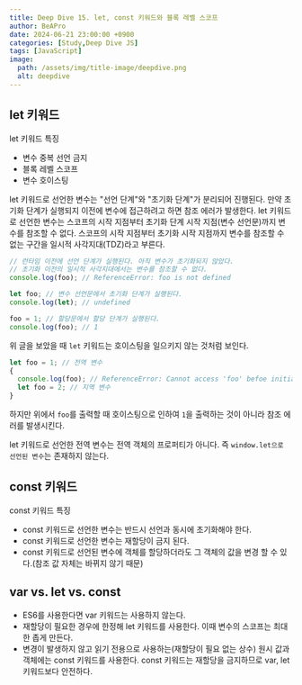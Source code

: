```yaml
---
title: Deep Dive 15. let, const 키워드와 블록 레벨 스코프
author: BeAPro
date: 2024-06-21 23:00:00 +0900
categories: [Study,Deep Dive JS]
tags: [JavaScript]
image:
  path: /assets/img/title-image/deepdive.png
  alt: deepdive
---
```


## **let 키워드**
let 키워드 특징
- 변수 중복 선언 금지
- 블록 레벨 스코프
- 변수 호이스팅

let 키워드로 선언한 변수는 "선언 단계"와 "초기화 단계"가 분리되어 진행된다.
만약 초기화 단계가 실행되지 이전에 변수에 접근하려고 하면 참조 에러가 발생한다.
let 키워드로 선언한 변수는 스코프의 시작 지점부터 초기화 단계 시작 지점(변수 선언문)까지 변수를 참조할 수 없다.
스코프의 시작 지점부터 초기화 시작 지점까지 변수를 참조할 수 없는 구간을 일시적 사각지대(TDZ)라고 부른다.

```js
// 런타임 이전에 선언 단계가 실행된다. 아직 변수가 초기화되지 않았다.
// 초기화 이전의 일시적 사각지대에서는 변수를 참조할 수 없다.
console.log(foo); // ReferenceError: foo is not defined

let foo; // 변수 선언문에서 초기화 단계가 실행된다.
console.log(let); // undefined

foo = 1; // 할당문에서 할당 단계가 실행된다.
console.log(foo); // 1
```

위 글을 보았을 때 `let` 키워드는 호이스팅을 일으키지 않는 것처럼 보인다.

```js
let foo = 1; // 전역 변수
{
  console.log(foo); // ReferenceError: Cannot access 'foo' befoe initialization
  let foo = 2; // 지역 변수
}
```
하지만 위에서 `foo`를 출력할 때 호이스팅으로 인하여 `1`을 출력하는 것이 아니라 참조 에러를 발생시킨다.

let 키워드로 선언한 전역 변수는 전역 객체의 프로퍼티가 아니다. 즉 `window.let으로 선언된 변수`는 존재하지 않는다.

## **const 키워드**
const 키워드 특징
- const 키워드로 선언한 변수는 반드시 선언과 동시에 초기화해야 한다.
- const 키워드로 선언한 변수는 재할당이 금지 된다.
- const 키워드로 선언된 변수에 객체를 할당하더라도 그 객체의 값을 변경 할 수 있다.(참조 값 자체는 바뀌지 않기 때문)

## **var vs. let vs. const**
- ES6를 사용한다면 var 키워드는 사용하지 않는다.
- 재할당이 필요한 경우에 한정해 let 키워드를 사용한다. 이때 변수의 스코프는 최대한 좁게 만든다.
- 변경이 발생하지 않고 읽기 전용으로 사용하는(재할당이 필요 없는 상수) 원시 값과 객체에는 const 키워드를 사용한다. const 키워드는 재할당을 금지하므로 var, let 키워드보다 안전하다.